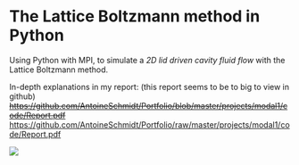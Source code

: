 # The Lattice Boltzmann method in Python
Using Python with MPI, to simulate a *2D lid driven cavity fluid flow* with the Lattice Boltzmann method.

In-depth explanations in my report: (this report seems to be to big to view in github)\
<del>https://github.com/AntoineSchmidt/Portfolio/blob/master/projects/modal1/code/Report.pdf</del>\
https://github.com/AntoineSchmidt/Portfolio/raw/master/projects/modal1/code/Report.pdf

<img src="../anim.gif">